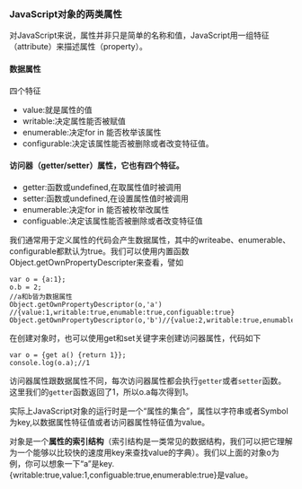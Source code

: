 ### JavaScript对象的两类属性
对JavaScript来说，属性并非只是简单的名称和值，JavaScript用一组特征（attribute）来描述属性（property）。

#### 数据属性
四个特征
- value:就是属性的值
- writable:决定属性能否被赋值
- enumerable:决定for in 能否枚举该属性
- configurable:决定该属性能否被删除或者改变特征值。


#### 访问器（getter/setter）属性，它也有四个特征。
- getter:函数或undefined,在取属性值时被调用
- setter:函数或undefined,在设置属性值时被调用
- enumerable:决定for in 能否被枚举改属性
- configuable:决定该属性能否被删除或者改变特征值

我们通常用于定义属性的代码会产生数据属性，其中的writeabe、enumerable、configurable都默认为true。我们可以使用内置函数Object.getOwnPropertyDescripter来查看，譬如
```
var o = {a:1};
o.b = 2;
//a和b皆为数据属性
Object.getOwnPropertyDescriptor(o,'a') //{value:1,writable:true,enumable:true,configuable:true}
Object.getOwnPropertyDescriptor(o,'b')//{value:2,writable:true,enumable:true,configurable:true}
```

在创建对象时，也可以使用get和set关键字来创建访问器属性，代码如下
```
var o = {get a() {return 1}};
console.log(o.a);//1
```

访问器属性跟数据属性不同，每次访问器属性都会执行`getter`或者`setter`函数。这里我们的`getter`函数返回了1，所以o.a每次得到1。

实际上JavaScript对象的运行时是一个“属性的集合”，属性以字符串或者Symbol为key,以数据属性特征值或者访问器属性特征值为value。

对象是一个**属性的索引结构**（索引结构是一类常见的数据结构，我们可以把它理解为一个能够以比较快的速度用key来查找value的字典）。我们以上面的对象o为例，你可以想象一下“a”是key.{writable:true,value:1,configuable:true,enumerable:true}是value。